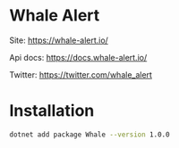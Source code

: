 # Whale Alert

Site: https://whale-alert.io/

Api docs:  https://docs.whale-alert.io/

Twitter: https://twitter.com/whale_alert


# Installation

```sh
dotnet add package Whale --version 1.0.0
```

